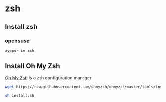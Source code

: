 # zsh

## Install zsh

### opensuse

```bash
zypper in zsh
```

## Install Oh My Zsh

[Oh My Zsh](https://github.com/ohmyzsh/ohmyzsh) is a zsh configuration manager

```bash
wget https://raw.githubusercontent.com/ohmyzsh/ohmyzsh/master/tools/install.sh

sh install.sh
```
